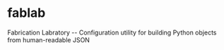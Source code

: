 # fablab
Fabrication Labratory -- Configuration utility for building Python objects from human-readable JSON
